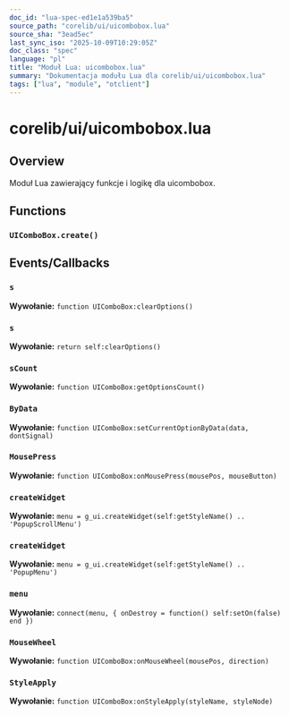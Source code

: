 ```yaml
---
doc_id: "lua-spec-ed1e1a539ba5"
source_path: "corelib/ui/uicombobox.lua"
source_sha: "3ead5ec"
last_sync_iso: "2025-10-09T10:29:05Z"
doc_class: "spec"
language: "pl"
title: "Moduł Lua: uicombobox.lua"
summary: "Dokumentacja modułu Lua dla corelib/ui/uicombobox.lua"
tags: ["lua", "module", "otclient"]
---
```


# corelib/ui/uicombobox.lua

## Overview

Moduł Lua zawierający funkcje i logikę dla uicombobox.

## Functions

### `UIComboBox.create()`

## Events/Callbacks

### `s`

**Wywołanie:** `function UIComboBox:clearOptions()`

### `s`

**Wywołanie:** `return self:clearOptions()`

### `sCount`

**Wywołanie:** `function UIComboBox:getOptionsCount()`

### `ByData`

**Wywołanie:** `function UIComboBox:setCurrentOptionByData(data, dontSignal)`

### `MousePress`

**Wywołanie:** `function UIComboBox:onMousePress(mousePos, mouseButton)`

### `createWidget`

**Wywołanie:** `menu = g_ui.createWidget(self:getStyleName() .. 'PopupScrollMenu')`

### `createWidget`

**Wywołanie:** `menu = g_ui.createWidget(self:getStyleName() .. 'PopupMenu')`

### `menu`

**Wywołanie:** `connect(menu, { onDestroy = function() self:setOn(false) end })`

### `MouseWheel`

**Wywołanie:** `function UIComboBox:onMouseWheel(mousePos, direction)`

### `StyleApply`

**Wywołanie:** `function UIComboBox:onStyleApply(styleName, styleNode)`

